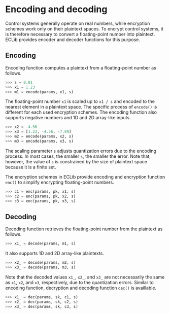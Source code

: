 # Encoding and decoding

Control systems generally operate on real numbers, while encryption schemes work only on their plaintext spaces.
To encrypt control systems, it is therefore necessary to convert a floating-point number into plaintext.
ECLib provides encoder and decoder functions for this purpose.


## Encoding

Encoding function computes a plaintext from a floating-point number as follows.

```python
>>> s = 0.01
>>> x1 = 1.23
>>> m1 = encode(params, x1, s)
```

The floating-point number `x1` is scaled up to `x1 / s` and encoded to the nearest element in a plaintext space.
The specific process of `encode()` is different for each used encryption schemes.
The encoding function also supports negative numbers and 1D and 2D array-like inputs.

```python
>>> x2 = -4.56
>>> x3 = [1.23, -4.56, -7.89]
>>> m2 = encode(params, x2, s)
>>> m3 = encode(params, x3, s)
```

The scaling parameter `s` adjusts quantization errors due to the encoding process.
In most cases, the smaller `s`, the smaller the error.
Note that, however, the value of `s` is constrained by the size of plaintext space because it is a finite set.

The encryption schemes in ECLib provide encoding and encryption function `enc()` to simplify encrypting floating-point numbers.

```python
>>> c1 = enc(params, pk, x1, s)
>>> c2 = enc(params, pk, x2, s)
>>> c3 = enc(params, pk, x3, s)
```


## Decoding

Decoding function retrieves the floating-point number from the plaintext as follows.

```python
>>> x1_ = decode(params, m1, s)
```

It also supports 1D and 2D array-like plaintexts.

```python
>>> x2_ = decode(params, m2, s)
>>> x3_ = decode(params, m3, s)
```

Note that the decoded values `x1_`, `x2_`, and `x3_` are not necessarily the same as `x1`, `x2`, and `x3`, respectively, due to the quantization errors.
Similar to encoding function, decryption and decoding function `dec()` is availlable.

```python
>>> x1_ = dec(params, sk, c1, s)
>>> x2_ = dec(params, sk, c2, s)
>>> x3_ = dec(params, sk, c3, s)
```
